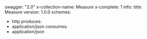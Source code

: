 swagger: "2.0"
x-collection-name: Measure
x-complete: 1
info:
  title: Measure
  version: 1.0.0
schemes:
- http
produces:
- application/json
consumes:
- application/json
